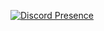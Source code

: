 
[![Discord Presence](https://lanyard.cnrad.dev/api/434324950950608898?theme=dark&bg=a4692f&animated=true&idleMessage=zzzzz&borderRadius=30px)](https://discord.com/users/434324950950608898)
